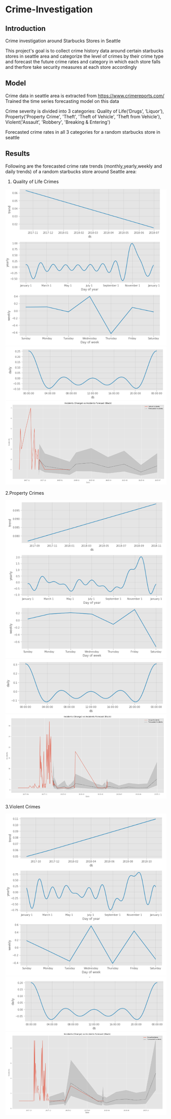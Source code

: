 # Crime-Investigation
## Introduction
Crime investigation around Starbucks Stores in Seattle

This project's goal is to collect crime history data around certain starbucks stores in seattle area and categorize the level of crimes by their crime type and forecast the future crime rates and category in which each store falls and therfore take security measures at each store accordingly 

## Model
Crime data in seattle area is extracted from   https://www.crimereports.com/
Trained the time series forecasting model on this data

Crime severity is divided into 3 categories: Quality of Life(‘Drugs’, ‘Liquor’), Property('Property Crime',
'Theft', 'Theft of Vehicle', 'Theft from Vehicle'), Violent('Assault’, 'Robbery', 'Breaking & Entering')

Forecasted crime rates in all 3 categories for a random starbucks store in seattle

## Results
Following are the forecasted crime rate trends (monthly,yearly,weekly and daily trends) of a random starbucks store around Seattle area:

1. Quality of Life Crimes

![alt text](https://github.com/LalithaPalleti/Crime-Investigation/blob/master/Quality%201.PNG)
![alt text](https://github.com/LalithaPalleti/Crime-Investigation/blob/master/Quality%203.PNG)
![alt text](https://github.com/LalithaPalleti/Crime-Investigation/blob/master/Quality2%20Png.PNG)

2.Property Crimes

![alt text](https://github.com/LalithaPalleti/Crime-Investigation/blob/master/Property1.PNG)
![alt text](https://github.com/LalithaPalleti/Crime-Investigation/blob/master/Property3.PNG)
![alt text](https://github.com/LalithaPalleti/Crime-Investigation/blob/master/Property2.PNG)

3.Violent Crimes

![alt text](https://github.com/LalithaPalleti/Crime-Investigation/blob/master/Violent1.PNG)
![alt text](https://github.com/LalithaPalleti/Crime-Investigation/blob/master/Violent3.PNG)
![alt text](https://github.com/LalithaPalleti/Crime-Investigation/blob/master/Violent2.PNG)

